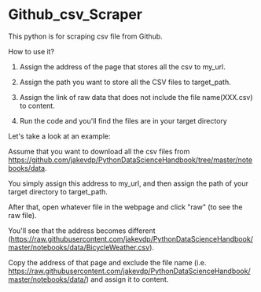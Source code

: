 # Github_csv_Scraper
This python is for scraping csv file from Github.

How to use it?

1. Assign the address of the page that stores all the csv to my_url.

2. Assign the path you want to store all the CSV files to target_path.

3. Assign the link of raw data that does not include the file name(XXX.csv) to content.

4. Run the code and you'll find the files are in your target directory

Let's take a look at an example:

Assume that you want to download all the csv files from https://github.com/jakevdp/PythonDataScienceHandbook/tree/master/notebooks/data.

You simply assign this address to my_url, and then assign the path of your target directory to target_path.

After that, open whatever file in the webpage and click "raw" (to see the raw file).

You'll see that the address becomes different
(https://raw.githubusercontent.com/jakevdp/PythonDataScienceHandbook/master/notebooks/data/BicycleWeather.csv).

Copy the address of that page and exclude the file name (i.e. https://raw.githubusercontent.com/jakevdp/PythonDataScienceHandbook/master/notebooks/data/) and assign it to content.
